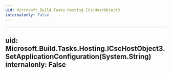 ```yaml
---
uid: Microsoft.Build.Tasks.Hosting.ICscHostObject3
internalonly: False
---
```


---
uid: Microsoft.Build.Tasks.Hosting.ICscHostObject3.SetApplicationConfiguration(System.String)
internalonly: False
---
